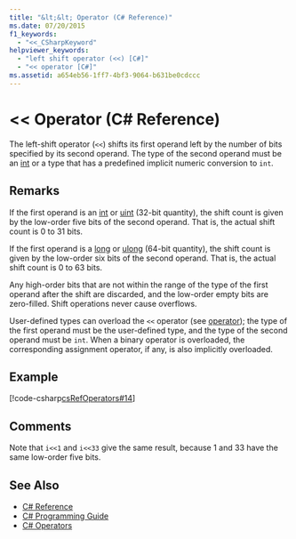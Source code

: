 ```yaml
---
title: "&lt;&lt; Operator (C# Reference)"
ms.date: 07/20/2015
f1_keywords: 
  - "<<_CSharpKeyword"
helpviewer_keywords: 
  - "left shift operator (<<) [C#]"
  - "<< operator [C#]"
ms.assetid: a654eb56-1ff7-4bf3-9064-b631be0cdccc
---
```

# &lt;&lt; Operator (C# Reference)
The left-shift operator (`<<`) shifts its first operand left by the number of bits specified by its second operand. The type of the second operand must be an [int](../../../csharp/language-reference/keywords/int.md) or a type that has a predefined implicit numeric conversion to `int`.  
  
## Remarks  
 If the first operand is an [int](../../../csharp/language-reference/keywords/int.md) or [uint](../../../csharp/language-reference/keywords/uint.md) (32-bit quantity), the shift count is given by the low-order five bits of the second operand. That is, the actual shift count is 0 to 31 bits.  
  
 If the first operand is a [long](../../../csharp/language-reference/keywords/long.md) or [ulong](../../../csharp/language-reference/keywords/ulong.md) (64-bit quantity), the shift count is given by the low-order six bits of the second operand. That is, the actual shift count is 0 to 63 bits.  
  
 Any high-order bits that are not within the range of the type of the first operand after the shift are discarded, and the low-order empty bits are zero-filled. Shift operations never cause overflows.  
  
 User-defined types can overload the `<<` operator (see [operator](../../../csharp/language-reference/keywords/operator.md)); the type of the first operand must be the user-defined type, and the type of the second operand must be `int`. When a binary operator is overloaded, the corresponding assignment operator, if any, is also implicitly overloaded.  
  
## Example  
 [!code-csharp[csRefOperators#14](../../../csharp/language-reference/operators/codesnippet/CSharp/left-shift-operator_1.cs)]  
  
## Comments  
 Note that `i<<1` and `i<<33` give the same result, because 1 and 33 have the same low-order five bits.  
  
## See Also

- [C# Reference](../../../csharp/language-reference/index.md)  
- [C# Programming Guide](../../../csharp/programming-guide/index.md)  
- [C# Operators](../../../csharp/language-reference/operators/index.md)
